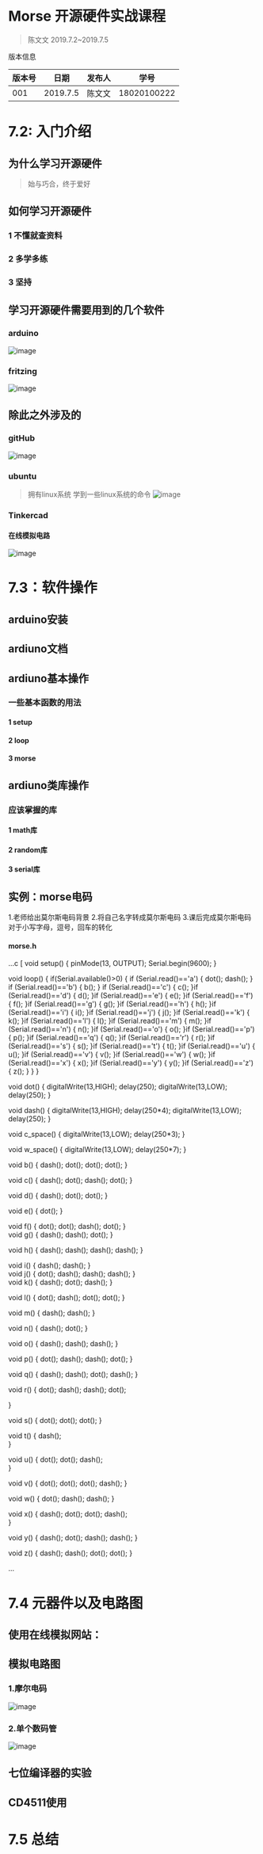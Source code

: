 # Morse 开源硬件实战课程
>陈文文
>2019.7.2~2019.7.5

版本信息

版本号|日期|发布人|学号
---|---|---|---|
001|2019.7.5|陈文文|18020100222|

# 7.2: 入门介绍
## 为什么学习开源硬件
>始与巧合，终于爱好

## 如何学习开源硬件
### 1 不懂就查资料
### 2 多学多练
### 3 坚持

## 学习开源硬件需要用到的几个软件

### arduino
![image](https://github.com/wenwenchencj/7.5.work/blob/master/picture/arduino.png)

### fritzing
![image](https://github.com/wenwenchencj/7.5.work/blob/master/picture/fritzing.png)

## 除此之外涉及的

### gitHub
![image](https://github.com/wenwenchencj/7.5.work/blob/master/picture/gitHub.png)

### ubuntu
>拥有linux系统
>学到一些linux系统的命令
![image](https://github.com/wenwenchencj/7.5.work/blob/master/picture/ubuntu.png)

### Tinkercad
#### 在线模拟电路
![image](https://github.com/wenwenchencj/7.5.work/blob/master/picture/Tinkercad.png)

# 7.3：软件操作

## arduino安装

## ardiuno文档

## ardiuno基本操作
###  一些基本函数的用法
#### 1 setup
#### 2 loop
#### 3 morse
   
## ardiuno类库操作
###  应该掌握的库
#### 1 math库
#### 2 random库
#### 3 serial库
   
## 实例：morse电码
   1.老师给出莫尔斯电码背景
   2.将自己名字转成莫尔斯电码
   3.课后完成莫尔斯电码对于小写字母，逗号，回车的转化
#### morse.h
...c [
void setup()
{
  pinMode(13, OUTPUT);
  Serial.begin(9600);
}

void loop()
{
  if(Serial.available()>0)
  {
    if (Serial.read()=='a')
    {
      dot();
      dash();
    }
    if (Serial.read()=='b')
    {
      b();
    }
    if (Serial.read()=='c')
    {
      c();
    }if (Serial.read()=='d')
    {
      d();
    }if (Serial.read()=='e')
    {
      e();
    }if (Serial.read()=='f')
    {
      f();
    }if (Serial.read()=='g')
    {
      g();
    }if (Serial.read()=='h')
    {
      h();
    }if (Serial.read()=='i')
    {
      i();
    }if (Serial.read()=='j')
    {
      j();
    }if (Serial.read()=='k')
    {
      k();
    }if (Serial.read()=='l')
    {
      l();
    }if (Serial.read()=='m')
    {
      m();
    }if (Serial.read()=='n')
    {
      n();
    }if (Serial.read()=='o')
    {
      o();
    }if (Serial.read()=='p')
    {
      p();
    }if (Serial.read()=='q')
    {
      q();
    }if (Serial.read()=='r')
    {
      r();
    }if (Serial.read()=='s')
    {
      s();
    }if (Serial.read()=='t')
    {
      t();
    }if (Serial.read()=='u')
    {
      u();
    }if (Serial.read()=='v')
    {
      v();
    }if (Serial.read()=='w')
    {
      w();
    }if (Serial.read()=='x')
    {
      x();
    }if (Serial.read()=='y')
    {
      y();
    }if (Serial.read()=='z')
    {
      z();
    }
  }
}

void dot()
  {
      digitalWrite(13,HIGH);
      delay(250);
      digitalWrite(13,LOW);
      delay(250);
    }

void dash()
   {
       digitalWrite(13,HIGH);
       delay(250*4);
       digitalWrite(13,LOW);
       delay(250);
    }

void c_space()
    {
        digitalWrite(13,LOW);
        delay(250*3);
      }

void w_space()
      {
        digitalWrite(13,LOW);
        delay(250*7);
        }

void b()
{
  dash();
  dot();
  dot();
  dot();
}

void c()
{
  dash();
  dot();
  dash();
  dot();
}

void d()
{
  dash();
  dot();
  dot();
}

void e()
{
  dot();
}
   
void f()
{
  dot();
  dot();
  dash();
  dot();
}  
void g()
{
  dash();
  dash();
  dot();
}
  
void h()
{
  dash();
  dash();
  dash();
  dash();
}
    
void i()
{
  dash();
  dash();
}   
void j()
{
  dot();
  dash();
  dash();
  dash();
}  
void k()
{
  dash();
  dot();
  dash();
}
   
void l()
{
  dot();
  dash();
  dot();
  dot();
}
    
void m()
{
  dash();
  dash();
}
    
void n()
{
  dash();
  dot();
}
    
void o()
{
  dash();
  dash();
  dash();
}
    
void p()
{
  dot();
  dash();
  dash();
  dot();
}
   
void q()
{
  dash();
  dash();
  dot();
  dash();
}

void r()
{
  dot();
  dash();
  dash();
  dot();
    
}

void s()
{
    dot();
    dot();
    dot();
}

void t()
{
   dash();   
}

void u()
{
  dot();
  dot();
  dash();    
}

void v()
{
   dot();
   dot();
   dot();
   dash();
}

void w()
{
   dot();
   dash();
   dash();
}

void x()
{
  dash();
  dot();
  dot();
  dash();   
}

void y()
{
   dash();
   dot();
   dash();
   dash();
}

void z()
{
   dash();
   dash();
   dot();
   dot();
}    

  ...
# 7.4 元器件以及电路图

## 使用在线模拟网站：
<link rel="stylesheet" href="https://www.tinkercad.com/dashboard"/>

## 模拟电路图
### 1.摩尔电码
![image](https://github.com/wenwenchencj/7.5.work/blob/master/picture/QQ%E5%9B%BE%E7%89%8720190705114523.png)
### 2.单个数码管
![image](https://github.com/wenwenchencj/7.5.work/blob/master/picture/shumaguan.png)

## 七位编译器的实验

## CD4511使用

# 7.5 总结 
  
